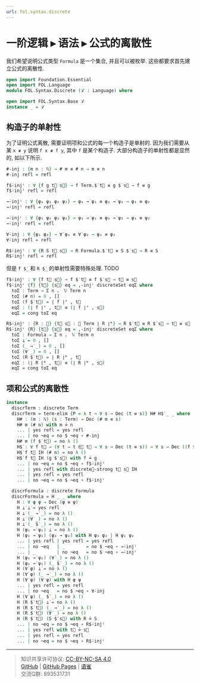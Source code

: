 ```yaml
---
url: fol.syntax.discrete
---
```


# 一阶逻辑 ▸ 语法 ▸ 公式的离散性

我们希望说明公式类型 `Formula` 是一个集合, 并且可以被枚举. 这些都要求首先建立公式的离散性.

```agda
open import Foundation.Essential
open import FOL.Language
module FOL.Syntax.Discrete (ℒ : Language) where

open import FOL.Syntax.Base ℒ
instance _ = ℒ
```

## 构造子的单射性

为了证明公式离散, 需要证明项和公式的每一个构造子是单射的. 因为我们需要从某 `x ≢ y` 说明 `f x ≢ f y`, 其中 `f` 是某个构造子. 大部分构造子的单射性都是显然的, 如以下所示.

```agda
#-inj : {m n : ℕ} → # m ≡ # n → m ≡ n
#-inj refl = refl

f$̇-injˡ : ∀ {f g t⃗ s⃗} → f Term.$̇ t⃗ ≡ g $̇ s⃗ → f ≡ g
f$̇-injˡ refl = refl

→̇-injˡ : ∀ {φ₁ ψ₁ φ₂ ψ₂} → φ₁ →̇ ψ₁ ≡ φ₂ →̇ ψ₂ → φ₁ ≡ φ₂
→̇-injˡ refl = refl

→̇-injʳ : ∀ {φ₁ ψ₁ φ₂ ψ₂} → φ₁ →̇ ψ₁ ≡ φ₂ →̇ ψ₂ → ψ₁ ≡ ψ₂
→̇-injʳ refl = refl

∀̇-inj : ∀ {φ₁ φ₂} → ∀̇ φ₁ ≡ ∀̇ φ₂ → φ₁ ≡ φ₂
∀̇-inj refl = refl

R$̇-injˡ : ∀ {R S t⃗ s⃗} → R Formula.$̇ t⃗ ≡ S $̇ s⃗ → R ≡ S
R$̇-injˡ refl = refl
```

但是 `f $̇_` 和 `R $̇_` 的单射性需要特殊处理. TODO

```agda
f$̇-injʳ : ∀ {f t⃗ s⃗} → f $̇ t⃗ ≡ f $̇ s⃗ → t⃗ ≡ s⃗
f$̇-injʳ {f} {t⃗} {s⃗} eq = ,-injʳ discreteSet eqΣ where
  toΣ : Term → Σ n ， 𝕍 Term n
  toΣ (# n) = 0 , []
  toΣ (f $̇ t⃗) = ∣ f ∣ᶠ , t⃗
  eqΣ : (∣ f ∣ᶠ , t⃗) ≡ (∣ f ∣ᶠ , s⃗)
  eqΣ = cong toΣ eq
```

```agda
R$̇-injʳ : {R : 𝓡} {t⃗ s⃗ : 𝕍 Term ∣ R ∣ᴿ} → R $̇ t⃗ ≡ R $̇ s⃗ → t⃗ ≡ s⃗
R$̇-injʳ {R} {t⃗} {s⃗} eq = ,-injʳ discreteSet eqΣ where
  toΣ : Formula → Σ n ， 𝕍 Term n
  toΣ ⊥̇ = 0 , []
  toΣ (_ →̇ _) = 0 , []
  toΣ (∀̇ _) = 0 , []
  toΣ (R $̇ t⃗) = ∣ R ∣ᴿ , t⃗
  eqΣ : (∣ R ∣ᴿ , t⃗) ≡ (∣ R ∣ᴿ , s⃗)
  eqΣ = cong toΣ eq
```

## 项和公式的离散性

```agda
instance
  discrTerm : discrete Term
  discrTerm = term-elim {P = λ t → ∀ s → Dec (t ≡ s)} H# H$̇ _ _ where
    H# : (m : ℕ) (s : Term) → Dec (# m ≡ s)
    H# m (# n) with m ≟ n
    ... | yes refl = yes refl
    ... | no ¬eq = no $ ¬eq ∘ #-inj
    H# m (f $̇ t⃗) = no λ ()
    H$̇ : ∀ f t⃗ → (∀ t → t ∈⃗ t⃗ → ∀ s → Dec (t ≡ s)) → ∀ s → Dec ((f $̇ t⃗) ≡ s)
    H$̇ f t⃗ IH (# n) = no λ ()
    H$̇ f t⃗ IH (g $̇ s⃗) with f ≟ g
    ... | no ¬eq = no $ ¬eq ∘ f$̇-injˡ
    ... | yes refl with discrete𝕍-strong t⃗ s⃗ IH
    ... | yes refl = yes refl
    ... | no ¬eq = no $ ¬eq ∘ f$̇-injʳ
```

```agda
  discrFormula : discrete Formula
  discrFormula = H _ _ where
    H : ∀ φ ψ → Dec (φ ≡ ψ)
    H ⊥̇ ⊥̇ = yes refl
    H ⊥̇ (_ →̇ _) = no λ ()
    H ⊥̇ (∀̇ _) = no λ ()
    H ⊥̇ (_ $̇ _) = no λ ()
    H (φ₁ →̇ ψ₁) ⊥̇ = no λ ()
    H (φ₁ →̇ ψ₁) (φ₂ →̇ ψ₂) with H φ₁ φ₂ | H ψ₁ ψ₂
    ... | yes refl | yes refl = yes refl
    ... | no ¬eq   | _        = no $ ¬eq ∘ →̇-injˡ
    ... | _        | no ¬eq   = no $ ¬eq ∘ →̇-injʳ
    H (φ₁ →̇ ψ₁) (∀̇ _) = no λ ()
    H (φ₁ →̇ ψ₁) (_ $̇ _) = no λ ()
    H (∀̇ φ) ⊥̇ = no λ ()
    H (∀̇ φ) (_ →̇ _) = no λ ()
    H (∀̇ φ) (∀̇ ψ) with H φ ψ
    ... | yes refl = yes refl
    ... | no ¬eq   = no $ ¬eq ∘ ∀̇-inj
    H (∀̇ φ) (_ $̇ _) = no λ ()
    H (R $̇ t⃗) ⊥̇ = no λ ()
    H (R $̇ t⃗) (_ →̇ _) = no λ ()
    H (R $̇ t⃗) (∀̇ _) = no λ ()
    H (R $̇ t⃗) (S $̇ s⃗) with R ≟ S
    ... | no ¬eq = no $ ¬eq ∘ R$̇-injˡ
    ... | yes refl with t⃗ ≟ s⃗
    ... | yes refl = yes refl
    ... | no ¬eq = no $ ¬eq ∘ R$̇-injʳ
```

---
> 知识共享许可协议: [CC-BY-NC-SA 4.0](https://creativecommons.org/licenses/by-nc-sa/4.0/deed.zh)  
> [GitHub](https://github.com/choukh/MetaLogic/blob/main/src/FOL/Syntax/Discrete.lagda.md) | [GitHub Pages](https://choukh.github.io/MetaLogic/FOL.Syntax.Discrete.html) | [语雀](https://www.yuque.com/ocau/metalogic/fol.syntax.discrete)  
> 交流Q群: 893531731
